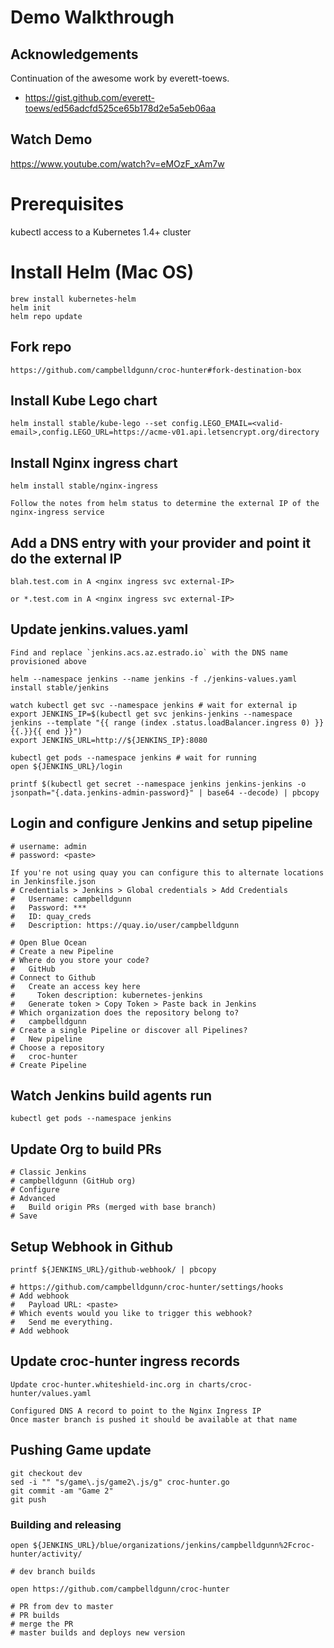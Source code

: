 # Demo Walkthrough

## Acknowledgements
Continuation of the awesome work by everett-toews.
* https://gist.github.com/everett-toews/ed56adcfd525ce65b178d2e5a5eb06aa

## Watch Demo

https://www.youtube.com/watch?v=eMOzF_xAm7w

# Prerequisites
kubectl access to a Kubernetes 1.4+ cluster

# Install Helm (Mac OS)

```
brew install kubernetes-helm
helm init
helm repo update
```

## Fork repo
```
https://github.com/campbelldgunn/croc-hunter#fork-destination-box
```

## Install Kube Lego chart
```
helm install stable/kube-lego --set config.LEGO_EMAIL=<valid-email>,config.LEGO_URL=https://acme-v01.api.letsencrypt.org/directory
```

## Install Nginx ingress chart
```
helm install stable/nginx-ingress

Follow the notes from helm status to determine the external IP of the nginx-ingress service
```

## Add a DNS entry with your provider and point it do the external IP
```
blah.test.com in A <nginx ingress svc external-IP>

or *.test.com in A <nginx ingress svc external-IP>

```


## Update jenkins.values.yaml
```
Find and replace `jenkins.acs.az.estrado.io` with the DNS name provisioned above

helm --namespace jenkins --name jenkins -f ./jenkins-values.yaml install stable/jenkins

watch kubectl get svc --namespace jenkins # wait for external ip
export JENKINS_IP=$(kubectl get svc jenkins-jenkins --namespace jenkins --template "{{ range (index .status.loadBalancer.ingress 0) }}{{.}}{{ end }}")
export JENKINS_URL=http://${JENKINS_IP}:8080

kubectl get pods --namespace jenkins # wait for running
open ${JENKINS_URL}/login

printf $(kubectl get secret --namespace jenkins jenkins-jenkins -o jsonpath="{.data.jenkins-admin-password}" | base64 --decode) | pbcopy
```

## Login and configure Jenkins and setup pipeline
```
# username: admin
# password: <paste>

If you're not using quay you can configure this to alternate locations in Jenkinsfile.json
# Credentials > Jenkins > Global credentials > Add Credentials
#   Username: campbelldgunn
#   Password: ***
#   ID: quay_creds
#   Description: https://quay.io/user/campbelldgunn

# Open Blue Ocean
# Create a new Pipeline
# Where do you store your code?
#   GitHub
# Connect to Github
#   Create an access key here
#     Token description: kubernetes-jenkins
#   Generate token > Copy Token > Paste back in Jenkins  
# Which organization does the repository belong to?
#   campbelldgunn
# Create a single Pipeline or discover all Pipelines?
#   New pipeline
# Choose a repository
#   croc-hunter
# Create Pipeline
```

## Watch Jenkins build agents run
```
kubectl get pods --namespace jenkins
```

## Update Org to build PRs
```
# Classic Jenkins
# campbelldgunn (GitHub org)
# Configure
# Advanced
#   Build origin PRs (merged with base branch)
# Save
```


## Setup Webhook in Github
```
printf ${JENKINS_URL}/github-webhook/ | pbcopy

# https://github.com/campbelldgunn/croc-hunter/settings/hooks
# Add webhook
#   Payload URL: <paste>
# Which events would you like to trigger this webhook?
#   Send me everything.
# Add webhook
```

## Update croc-hunter ingress records
```
Update croc-hunter.whiteshield-inc.org in charts/croc-hunter/values.yaml

Configured DNS A record to point to the Nginx Ingress IP
Once master branch is pushed it should be available at that name
```


## Pushing Game update
```
git checkout dev
sed -i "" "s/game\.js/game2\.js/g" croc-hunter.go
git commit -am "Game 2"
git push
```

### Building and releasing
```
open ${JENKINS_URL}/blue/organizations/jenkins/campbelldgunn%2Fcroc-hunter/activity/

# dev branch builds

open https://github.com/campbelldgunn/croc-hunter

# PR from dev to master
# PR builds
# merge the PR
# master builds and deploys new version
```
